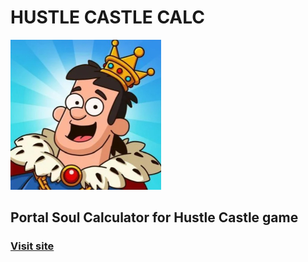 # HUSTLE CASTLE CALC
![game logo](src/assets/images/logo.jpg)
## Portal Soul Calculator for Hustle Castle game

### [Visit site](https://hustle-castle-calc.netlify.app/)